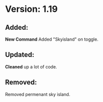 <h1>Version: 1.19 </h1>

## Added:
**New Command**
Added "Skyisland" on toggle.

## Updated:
**Cleaned** up a lot of code.

## Removed:
Removed permenant sky island.

